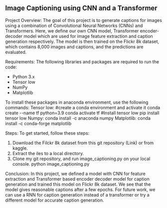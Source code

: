 ## Image Captioning using CNN and a Transformer 
Project Overview: 
The goal of this project is to generate captions for images using a combination of Convolutional Neural Networks (CNNs) and Transformers. 
Here, we define our own CNN model, Transformer encoder-decoder model which are used for image feature extraction and caption generation 
respectively. The model is then trained on the Flickr 8k dataset, which contains 8,000 images and captions, and the predictions are evaluated. 

Requirements:
The following libraries and packages are required to run the code: 
*  Python 3.x 
*  Tensor low 
*   NumPy
*   Matplotlib 

To install these packages in anaconda environment, use the following commands: Tensor low:
#create a conda environment and activate it
conda create --name tf python=3.9 
conda activate tf 
#Install tensor low pip install tensor low 
Numpy:
conda install -c anaconda numpy 
Matplotlib:
conda install -c conda-forge matplotlib 

Steps:
To get started, follow these steps: 
1.	Download the Filckr 8k dataset from this git repository (Link) or from kaggle. 
2.	Extract the iles to a local directory. 
3.	Clone my git repository, and run image_captioning.py on your local console. 
       python image_captioning.py 

Conclusion:
In this project, we defined a model with CNN for feature extraction and Transformer based encoder decoder model for caption generation 
and trained this model on Flickr 8k dataset. We see that the model gives reasonable captions after a few epochs. 
For future work, we can use a RNN for caption generation instead of a transformer or try a different model for accurate caption generation. 

